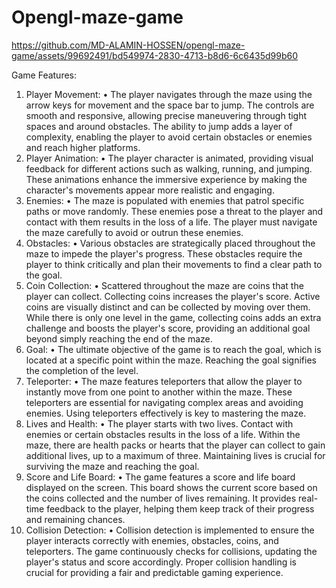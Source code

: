 # Opengl-maze-game


https://github.com/MD-ALAMIN-HOSSEN/opengl-maze-game/assets/99692491/bd549974-2830-4713-b8d6-6c6435d99b60



Game Features:
1.	Player Movement:
•	The player navigates through the maze using the arrow keys for movement and the space bar to jump. The controls are smooth and responsive, allowing precise maneuvering through tight spaces and around obstacles. The ability to jump adds a layer of complexity, enabling the player to avoid certain obstacles or enemies and reach higher platforms.
2.	Player Animation:
•	The player character is animated, providing visual feedback for different actions such as walking, running, and jumping. These animations enhance the immersive experience by making the character's movements appear more realistic and engaging.
3.	Enemies:
•	The maze is populated with enemies that patrol specific paths or move randomly. These enemies pose a threat to the player and contact with them results in the loss of a life. The player must navigate the maze carefully to avoid or outrun these enemies.
4.	Obstacles:
•	Various obstacles are strategically placed throughout the maze to impede the player's progress. These obstacles require the player to think critically and plan their movements to find a clear path to the goal.
5.	Coin Collection:
•	Scattered throughout the maze are coins that the player can collect. Collecting coins increases the player's score. Active coins are visually distinct and can be collected by moving over them. While there is only one level in the game, collecting coins adds an extra challenge and boosts the player's score, providing an additional goal beyond simply reaching the end of the maze.
6.	Goal:
•	The ultimate objective of the game is to reach the goal, which is located at a specific point within the maze. Reaching the goal signifies the completion of the level.
7.	Teleporter:
•	The maze features teleporters that allow the player to instantly move from one point to another within the maze. These teleporters are essential for navigating complex areas and avoiding enemies. Using teleporters effectively is key to mastering the maze.
8.	Lives and Health:
•	The player starts with two lives. Contact with enemies or certain obstacles results in the loss of a life. Within the maze, there are health packs or hearts that the player can collect to gain additional lives, up to a maximum of three. Maintaining lives is crucial for surviving the maze and reaching the goal.
9.	Score and Life Board:
•	The game features a score and life board displayed on the screen. This board shows the current score based on the coins collected and the number of lives remaining. It provides real-time feedback to the player, helping them keep track of their progress and remaining chances.
10.	Collision Detection:
•	Collision detection is implemented to ensure the player interacts correctly with enemies, obstacles, coins, and teleporters. The game continuously checks for collisions, updating the player's status and score accordingly. Proper collision handling is crucial for providing a fair and predictable gaming experience.


